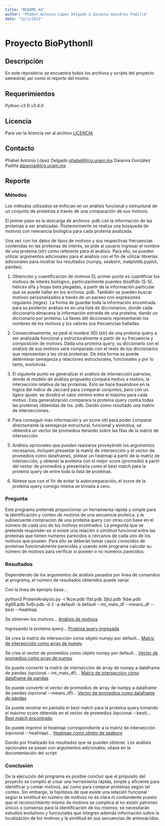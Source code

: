 ```yaml
---
title: "README.md"
author: "Phabel Antonio López Delgado & Daianna González Padilla"
date: "12/1/2021"
---
```


# Proyecto BioPythonII

## Descripción
En este repositorio se encuentra todos los archivos y scripts del proyecto semestral, así como el reporte del mismo.

## Requerimientos
Python v3
R v3.4.0

## Licencia
Para ver la licencia ver al archivo [LICENCIA](LICENCIA)

## Contacto
Phabel Antonio López Delgado <phabel@lcg.unam.mx>
Daianna González Padilla <daianna@lcg.unam.mx>

## Reporte

### Métodos
Los métodos utilizados se enfocan en un análisis funcional y estructural de un conjunto de proteínas a través de una comparación de sus motivos.

El primer paso es la descarga de archivos .pdb con la información de las proteínas a ser analizadas. Posteriormente se realiza una búsqueda de motivos con relevancia biológica para cada proteína analizada.

Una vez con los datos de tipos de motivos y sus respectivas frecuencias contenidas en las proteínas de interés, se pide al usuario ingresar el nombre de una proteína (str) como referente para el análisis. Para ello, se pueden utilizar argumentos adicionales para el análisis con el fin de utilizar librerías adicionales para mostrar los resultados (numpy, seaborn, matplotlib.pyplot, pandas).

1) Obtención y cuantificación de motivos
EL primer punto es cuantificar los motivos de interés biológico, particularmente puentes disúlfido (S-S), hélices alfa y hojas beta plegadas, a partir de la información particular que se puede hallar en los archivos .pdb. También se pueden buscar motivos personalizados a través de un parseo con expresiones regulares (regex). La forma de guardar toda la información encontrada para su posterior análisis es en una lista de diccionarios, donde cada diccionario almacena la información extraída de una proteína; dando un diccionario por proteína. La llaves del diccionario representarán los nombres de los motivos y los valores sus frecuencias halladas.

2) Consecutivamente, se pedi el nombre (ID) (str) de una proteína query a ser analizada funcional y estructuralmente a partir de su frecuencia y composición de motivos. Dada una proteína query, su diccionario con el análisis de sus motivos será comparado con el resto de los diccionarios que representan a las otras proteínas. De esta forma se puede determinar semejanza y relaciones estructurales, funcionales y por lo tanto, evolutivas.

3) El siguiente punto es generalizar el análisis de intersección pairwise, donde el modelo de análisis propuesto compara motivo a motivo, la intersección relativa de las proteínas. Esto se hace basándose en la lógica del índice de Jaccard para comparar conjuntos, pero con un ligero ajuste: se dividirá el valor mínimo entre el máximo para cada motivo. Esta generalización comparara la proteína query contra todas las proteínas obtenidas de los .pdb. Dando como resultado una matrix de intersecciones.

4) Para conseguir más información y un score útil para poder comparar directamente la semejanze estructural, funcional y evolutiva, se obtendrá un vector de promedios iterando sobre las filas de la matriz de intersección.

5) Análisis opcionales que pueden reaizarse proveyéndo los argumentos necesarios, incluyen presentar la matriz de intersección y el vector de promedios como dataframes, plotear un heatmap a partir de la matriz de intersección, y obtener la proteína con el mejor score (promedio) a partir del vector de promedios y presentarla como el best match para la proteína query de entre toda la lista de proteínas.

6) Nótese que con el fin de evitar la autocomparación, el score de la proteína query consigo misma se trivialia a cero.

### Pregunta
Este programa pretende proporcionar un herramienta rápida y simple para la identificación y conteo de motivos de una secuencia proteíca, y la subsecuente compración 
de una proteína query con otras con base en el número de cada uno de los motivos econtrados. La pregunta que se pretende responder es si existe una relación o 
similitud funcional entre las proteínas que tienen numeros parecidos o cercanos de cada uno de los motivos que poseen. Para ello se deberán tomar casos conocidos de
proteínas funcionalmente parecidas y usando este programa calcular su número de motivos para verificar si poseen o no numeros parecidos.   
 

### Resultados
Dependiendo de los argumentos de análisis pasados por línea de comandos al programa, el número de resultados obtenidos puede variar.

Con la línea de ejemplo base...

python3 ProteinAnalysis.py -i 1kcw.pdb 1fat.pdb 3jbz.pdb 1kbe.pdb 4g68.pdb 5v6r.pdb -d 2 -a default -b default --int_matx_df --means_df --best --heatmap

Se obtienen los motivos...
[Análisis de motivos](Resultados/motifs.png)


Ingresando la proteína query...
[Proteína query ingresada](Resultados/query_prot.png)


Se crea la matriz de intersección como objeto numpy por default...
[Matriz de intersección como array de numpy](Resultados/matrix_np.png)


Se crea el vector de promedios como objeto numpy por default...
[Vector de promedios como array de numpy](Resultados/vector_np.png)


Se puede convertir la matriz de intersección de array de numpy a dataframe de pandas (opcional --int_matx_df)...
[Matriz de intersección como dataframe de pandas](Resultados/matrix_df.png)


Se puede convertir el vector de promedios de array de numpy a dataframe de pandas (opcional --means_df)...
[Vector de promedios como dataframe de pandas](Resultados/vector_df.png)


Se puede mostrar en pantalla el best match para la proteína query tomando el máximo score obtenido en el vector de promedios (opcional --best)...
[Best match encontrado](Resultados/best.png)


Se puede imprimir el heatmap correspondiente a la matriz de intersección (opcional --heatmap)...
[Heatmap como objeto de seaborn](Resultados/heatmap.png)


Dando por finalizado los resultados que se pueden obtener. Los análisis opcionales se pasan con argumentos adicionales; véase en la documentación del script.

### Conclusión
De la ejecución del programa es posible concluir que el próposito del proyecto se cumplió al crear una herramienta rápida, simple y eficiente para identificar y contar
motivos, así como para comprar proteínas según tal conteo. Sin embargo, la hipótesis de que existe una relación funcional según la similitud en número de motivos 
no es clara ni contundente puesto que el reconocimiento mismo de motivos se complica al no existir patrones únicos o consenso para la identificación de los mismos; se necesitarán estudios evolutivos y funcionales que integren además información sobre la localización de los motivos y la similitud en sus secuencias de aminoácidos.


